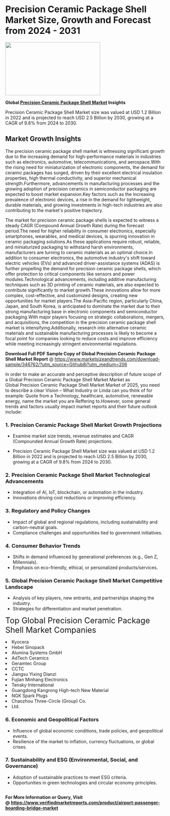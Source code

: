 <H1>Precision Ceramic Package Shell Market Size, Growth and Forecast from 2024 - 2031</H1><img class="aligncenter size-medium wp-image-584254" src="https://thirdeyenews.in/wp-content/uploads/2024/09/Global-Market-Research-300x168.jpeg" alt="" width="300" height="168" /><p><strong>Global&nbsp;<a href="https://www.marketsizeandtrends.com/download-sample/346762/?utm_source=Github8j?utm_medium=206">Precision Ceramic Package Shell Market</a> Insights</strong></p><p>Precision Ceramic Package Shell Market size was valued at USD 1.2 Billion in 2022 and is projected to reach USD 2.5 Billion by 2030, growing at a CAGR of 9.8% from 2024 to 2030.</p><p><h2>Market Growth Insights</h2> <p>The precision ceramic package shell market is witnessing significant growth due to the increasing demand for high-performance materials in industries such as electronics, automotive, telecommunications, and aerospace.With the rising need for miniaturization of electronic components, the demand for ceramic packages has surged, driven by their excellent electrical insulation properties, high thermal conductivity, and superior mechanical strength.Furthermore, advancements in manufacturing processes and the growing adoption of precision ceramics in semiconductor packaging are expected to boost market expansion.Key factors such as the increasing prevalence of electronic devices, a rise in the demand for lightweight, durable materials, and growing investments in high-tech industries are also contributing to the market's positive trajectory.</p> <p>The market for precision ceramic package shells is expected to witness a steady CAGR (Compound Annual Growth Rate) during the forecast period.The need for higher reliability in consumer electronics, especially smartphones, wearables, and medical devices, is spurring innovation in ceramic packaging solutions.As these applications require robust, reliable, and miniaturized packaging to withstand harsh environments, manufacturers are turning to ceramic materials as an optimal choice.In addition to consumer electronics, the automotive industry's shift toward electric vehicles (EVs) and advanced driver-assistance systems (ADAS) is further propelling the demand for precision ceramic package shells, which offer protection to critical components like sensors and power modules.Technological advancements, including additive manufacturing techniques such as 3D printing of ceramic materials, are also expected to contribute significantly to market growth.These innovations allow for more complex, cost-effective, and customized designs, creating new opportunities for market players.The Asia-Pacific region, particularly China, Japan, and South Korea, is anticipated to dominate the market due to their strong manufacturing base in electronic components and semiconductor packaging.With major players focusing on strategic collaborations, mergers, and acquisitions, the competition in the precision ceramic package shell market is intensifying.Additionally, research into alternative ceramic materials and sustainable manufacturing processes is likely to become a focal point for companies looking to reduce costs and improve efficiency while meeting increasingly stringent environmental regulations.<p><span class=""><strong>Download Full PDF Sample Copy of Global Precision Ceramic Package Shell Market Report</strong> @ <a href="https://www.marketsizeandtrends.com/download-sample/346762/?utm_source=Github8j?utm_medium=206" target="_blank">https://www.marketsizeandtrends.com/download-sample/346762/?utm_source=Github8j?utm_medium=206</a></span></p><p>In order to make an accurate and perceptive description of future scope of a Global&nbsp;Precision Ceramic Package Shell Market Market as Global&nbsp;Precision Ceramic Package Shell Market Market of 2025, you need to describe a clear Vision &ndash; What Industry or Linda can you think of for example: Quote from a Technology, healthcare, automotive, renewable energy, name the market you are Reffering to.However, some general trends and factors usually impact market reports and their future outlook include:</p><h3>1.&nbsp;<strong>Precision Ceramic Package Shell Market Growth Projections</strong></h3><ul><li>Examine market size trends, revenue estimates and CAGR (Compounded Annual Growth Rate) projections.</li><li><p>Precision Ceramic Package Shell Market size was valued at USD 1.2 Billion in 2022 and is projected to reach USD 2.5 Billion by 2030, growing at a CAGR of 9.8% from 2024 to 2030.</p></li></ul><h3>2.&nbsp;<strong>Precision Ceramic Package Shell Market Technological Advancements</strong></h3><ul><li>Integration of AI, IoT, blockchain, or automation in the industry.</li><li>Innovations driving cost reductions or improving efficiency.</li></ul><h3>3.&nbsp;<strong>Regulatory and Policy Changes</strong></h3><ul><li>Impact of global and regional regulations, including sustainability and carbon-neutral goals.</li><li>Compliance challenges and opportunities tied to government initiatives.</li></ul><h3>4.&nbsp;<strong>Consumer Behavior Trends</strong></h3><ul><li>Shifts in demand influenced by generational preferences (e.g., Gen Z, Millennials).</li><li>Emphasis on eco-friendly, ethical, or personalized products/services.</li></ul><h3>5.&nbsp;<strong>Global Precision Ceramic Package Shell Market Competitive Landscape</strong></h3><ul><li>Analysis of key players, new entrants, and partnerships shaping the industry.</li><li>Strategies for differentiation and market penetration.</li></ul><p data-pm-slice="1 1 []"><span style="color: inherit; font-family: inherit; font-size: 25px;">Top Global Precision Ceramic Package Shell Market Companies</span></p><div class="" data-test-id=""><p><li>Kyocera</li><li> Hebei Sinopack</li><li> Alumina Systems GmbH</li><li> AdTech Ceramics</li><li> Geramtec Group</li><li> CCTC</li><li> Jiangsu Yixing Dianzi</li><li> Fujian Minhang Electronics</li><li> Tensky International</li><li> Guangdong Kangrong High-tech New Material</li><li> NGK Spark Plugs</li><li> Chaozhou Three-Circle (Group) Co.</li><li>Ltd.</li></p></div><h3>6.&nbsp;<strong>Economic and Geopolitical Factors</strong></h3><ul><li>Influence of global economic conditions, trade policies, and geopolitical events.</li><li>Resilience of the market to inflation, currency fluctuations, or global crises.</li></ul><h3>7.&nbsp;<strong>Sustainability and ESG (Environmental, Social, and Governance)</strong></h3><ul><li>Adoption of sustainable practices to meet ESG criteria.</li><li>Opportunities in green technologies and circular economy principles.</li></ul><h2><strong style="font-size: 14px;">For More Information or Query, Visit @&nbsp;</strong><a style="background-color: #ffffff; font-size: 14px;" href="https://www.marketsizeandtrends.com/report/precision-ceramic-package-shell-market/" target="_blank">https://www.verifiedmarketreports.com/product/airport-passenger-boarding-bridge-market</a></h2>